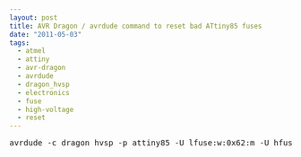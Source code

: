 ```yaml
---
layout: post
title: AVR Dragon / avrdude command to reset bad ATtiny85 fuses
date: "2011-05-03"
tags:
  - atmel
  - attiny
  - avr-dragon
  - avrdude
  - dragon_hvsp
  - electronics
  - fuse
  - high-voltage
  - reset
---
```


<pre>
avrdude -c dragon_hvsp -p attiny85 -U lfuse:w:0x62:m -U hfuse:w:0xdf:m -U efuse:w:0xff:m -P usb
</pre>

